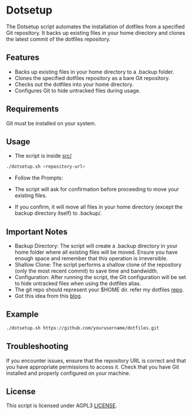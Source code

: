 # Dotsetup

The Dotsetup script automates the installation of dotfiles from a specified Git repository. It backs up existing files in your home directory and clones the latest commit of the dotfiles repository.

## Features

- Backs up existing files in your home directory to a .backup folder.
- Clones the specified dotfiles repository as a bare Git repository.
- Checks out the dotfiles into your home directory.
- Configures Git to hide untracked files during usage.

## Requirements

Git must be installed on your system.

## Usage

- The script is inside [src/](src)

```bash
./dotsetup.sh <repository-url>
```

- Follow the Prompts:

- The script will ask for confirmation before proceeding to move your existing files.
- If you confirm, it will move all files in your home directory (except the backup directory itself) to .backup/.

## Important Notes

- Backup Directory: The script will create a .backup directory in your home folder where all existing files will be moved. Ensure you have enough space and remember that this operation is irreversible.
- Shallow Clone: The script performs a shallow clone of the repository (only the most recent commit) to save time and bandwidth.
- Configuration: After running the script, the Git configuration will be set to hide untracked files when using the dotfiles alias.
- The git repo should represent your $HOME dir. refer my dotfiles [repo](https://github.com/tmpstpdwn/.dotfiles).
- Got this idea from this [blog](https://www.atlassian.com/git/tutorials/dotfiles).

## Example

```bash
./dotsetup.sh https://github.com/yourusername/dotfiles.git
```

## Troubleshooting

If you encounter issues, ensure that the repository URL is correct and that you have appropriate permissions to access it.
Check that you have Git installed and properly configured on your machine.

## License
This script is licensed under AGPL3 [LICENSE](LICENSE).

